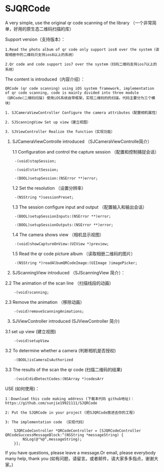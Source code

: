 # SJQRCode


A very simple, use the original qr code scanning of the library （一个非常简单，好用的原生态二维码扫描的库）
 
Support version（支持版本）：

    1.Read the photo album of qr code only support ios8 over the system（读取相册中的二维码只支持ios8以上的系统）

    2.Qr code and code support ios7 over the system（扫码二维码支持ios7以上的系统）

The content is introduced（内容介绍）：

    QRCode (qr code scanning) using iOS system framework, implementation of qr code scanning, code is mainly divided into three module（QRCode(二维码扫描) 使用iOS系统自带框架，实现二维码的的扫描，代码主要分为三个模块）

    1. SJCameraViewController Configure the camera attributes（配置相机属性） 

    2. SJScanningView Set up view（建立视图） 

    3. SJViewController Realize the function（实现功能）

1. SJCameraViewControlle introduced （SJCameraViewControlle简介）

    1.1 Configuration and control the capture session （配置和控制捕捉会话）

        -(void)stopSession;

        -(void)startSession;

        -(BOOL)setupSession:(NSError **)error;

    1.2 Set the resolution （设置分辨率）

        -(NSString *)sessionPreset;

    1.3  The session configure input and output （配置输入和输出会话）

        -(BOOL)setupSessionInputs:(NSError **)error;

        -(BOOL)setupSessionOutputs:(NSError **)error;

    1.4  The camera shows view （相机显示视图）

        -(void)showCaptureOnView:(UIView *)preview;

    1.5  Read the qr code picture album （读取相册二维码的图片）

        -(NSString *)readAlbumQRCodeImage:(UIImage )imagePicker;

2. SJScanningView introduced （SJScanningView 简介）：

  2.2   The animation of the scan line （扫描线段的动画）

        -(void)scanning; 

  2.3   Remove the animation （移除动画）

        -(void)removeScanningAnimations;

3.  SJViewController introduced (SJViewController 简介)

  3.1   set up view (建立视图)

        -(void)setupView 
  
  3.2  To determine whether a camera (判断相机是否授权)

        -(BOOL)isCameraIsAuthorized 
    
  3.3   The results of the scan the qr code (扫描二维码的结果)

        -(void)didDetectCodes:(NSArray *)codesArr 

  
USE (如何使用)：

    1：Download this code making address (下载本代码 github地址)：https://github.com/sunjie19921111/SJQRCode

    2: Put the SJQRCode in your project (把SJQRCode放进去你的工程)

    3: The implementation code （实现代码）

        SJQRCodeController *QRCodeController = [SJQRCodeController QRCodeSuccessMessageBlock:^(NSString *messageString) {
            NSLog(@"%@",messageString);
        }];


If you have questions, please leave a message.Or email, please everybody many help, thank you (如有问题，请留言。或者邮件，请大家多多指点，谢谢大家。)
